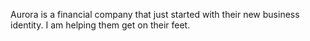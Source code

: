 Aurora is a financial company that just started with their new business identity. I am helping them get on their feet.
